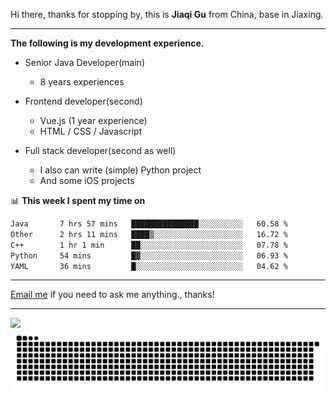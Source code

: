 Hi there, thanks for stopping by, this is **Jiaqi Gu** from China, base in Jiaxing.

---

**The following is my development experience.**

- Senior Java Developer(main)
  - 8 years experiences

- Frontend developer(second)
  - Vue.js (1 year experience)
  - HTML / CSS / Javascript
  
- Full stack developer(second as well)
  - I also can write (simple) Python project
  - And some iOS projects

📊 **This week I spent my time on**
<!--START_SECTION:waka-->

```txt
Java       7 hrs 57 mins   ███████████████░░░░░░░░░░   60.58 %
Other      2 hrs 11 mins   ████▒░░░░░░░░░░░░░░░░░░░░   16.72 %
C++        1 hr 1 min      ██░░░░░░░░░░░░░░░░░░░░░░░   07.78 %
Python     54 mins         █▓░░░░░░░░░░░░░░░░░░░░░░░   06.93 %
YAML       36 mins         █░░░░░░░░░░░░░░░░░░░░░░░░   04.62 %
```

<!--END_SECTION:waka-->

---

[Email me](mailto:htk2klwgr@mozmail.com?subject=Hiring_from_GitHub) if you need to ask me anything., thanks!

---

![]( https://visitor-badge.glitch.me/badge?page_id=githubgujiaqi)
![]( https://github.com/droid-Q/droid-Q/raw/output/github-contribution-grid-snake.svg#gh-dark-mode-only)

